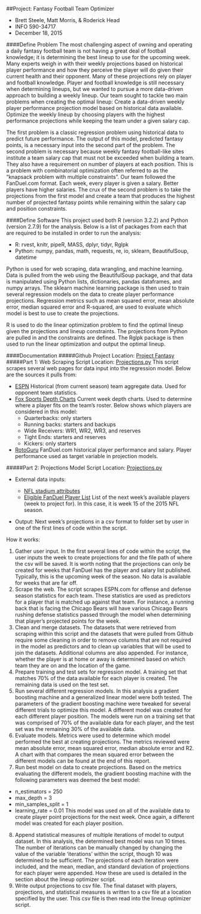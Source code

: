 ##Project: Fantasy Football Team Optimizer
- Brett Steele, Matt Morris, & Roderick Head
- INFO 590-34717
- December 18, 2015

####Define Problem
The most challenging aspect of owning and operating a daily fantasy football team is not having a great deal of football knowledge; it is determining the best lineup to use for the upcoming week.  Many experts weigh in with their weekly projections based on historical player performance and how they perceive the player will do given their current health and their opponent.  Many of these projections rely on player and football knowledge.  Player and football knowledge is still necessary when determining lineups, but we wanted to pursue a more data-driven approach to building a weekly lineup.  Our team sought to tackle two main problems when creating the optimal lineup:
Create a data-driven weekly player performance projection model based on historical data available.
Optimize the weekly lineup by choosing players with the highest performance projections while keeping the team under a given salary cap.

The first problem is a classic regression problem using historical data to predict future performance.  The output of this model, predicted fantasy points, is a necessary input into the second part of the problem.
The second problem is necessary because weekly fantasy football-like sites institute a team salary cap that must not be exceeded when building a team.  They also have a requirement on number of players at each position.  This is a problem with combinatorial optimization often referred to as the “knapsack problem with multiple constraints”.  Our team followed the FanDuel.com format.  Each week, every player is given a salary.  Better players have higher salaries. The crux of the second problem is to take the projections from the first model and create a team that produces the highest number of projected fantasy points while remaining within the salary cap and position constraints.

####Define Software
This project used both R (version 3.2.2) and Python (version 2.7.9) for the analysis.  Below is a list of packages from each that are required to be installed in order to run the analysis:
- R: rvest, knitr, pipeR, MASS, dplyr, tidyr, Rglpk
- Python: numpy, pandas, math, requests, re, io, sklearn, BeautifulSoup, datetime

Python is used for web scraping, data wrangling, and machine learning.  Data is pulled from the web using the BeautifulSoup package, and that data is manipulated using Python lists, dictionaries, pandas dataframes, and numpy arrays.  The sklearn machine learning package is then used to train several regression models on the data to create player performance projections.  Regression metrics such as mean squared error, mean absolute error, median squared error and R-squared, are used to evaluate which model is best to use to create the projections.

R is used to do the linear optimization problem to find the optimal lineup given the projections and lineup constraints.  The projections from Python are pulled in and the constraints are defined.  The Rglpk package is then used to run the linear optimization and output the optimal lineup.

####Documentation
#####Github Project Location: [Project Fantasy](https://github.com/brttstl/proj-fantasy)
#####Part 1: Web Scraping
Script Location: [Projections.py](https://github.com/brttstl/proj-fantasy/blob/master/3.projections/projections.py)
This script scrapes several web pages for data input into the regression model.  Below are the sources it pulls from:
- [ESPN](espn.go.com/nfl/statistics/team/_/stat/)
   Historical (from current season) team aggregate data. Used for opponent team statistics.
- [Fox Sports Depth Charts](http://www.foxsports.com/fantasy/football/commissioner/Players/DepthCharts.aspx)
   Current week depth charts.  Used to determine where a player fits on the team’s roster.  Below shows which players are considered in this model:
  - Quarterbacks: only starters
  - Running backs: starters and backups
  - Wide Receivers: WR1, WR2, WR3, and reserves
  - Tight Ends: starters and reserves
  - Kickers: only starters
- [RotoGuru](http://rotoguru1.com/cgi-bin/fyday.pl)
   FanDuel.com historical player performance and salary.  Player performance used as target variable in projection models.

#####Part 2: Projections Model
Script Location: [Projections.py](https://github.com/brttstl/proj-fantasy/blob/master/3.projections/projections.py)
- External data inputs:
  - [NFL stadium attributes](https://raw.githubusercontent.com/brttstl/proj-fantasy/master/data/stadiums.csv)
  - [Eligible FanDuel Player List](https://github.com/brttstl/proj-fantasy/blob/master/data/FanDuel-NFL-2015-12-20-13996-players-list.csv)
    List of the next week’s available players (week to project for).  In this case, it is week 15 of the 2015 NFL season.

- Output: Next week’s projections in a csv format to folder set by user in one of the first lines of code within the script.

How it works:
1. Gather user input.  In the first several lines of code within the script, the user inputs the week to create projections for and the file path of where the csv will be saved.  It is worth noting that the projections can only be created for weeks that FanDuel has the player and salary list published.  Typically, this is the upcoming week of the season.  No data is available for weeks that are far off.
2. Scrape the web.  The script scrapes ESPN.com for offense and defense season statistics for each team.  These statistics are used as predictors for a player that is matched up against that team.  For instance, a running back that is facing the Chicago Bears will have various Chicago Bears rushing defense statistics passed through the model when determining that player’s projected points for the week.
3. Clean and merge datasets.  The datasets that were retrieved from scraping within this script and the datasets that were pulled from Github require some cleaning in order to remove columns that are not required in the model as predictors and to clean up variables that will be used to join the datasets.  Additional columns are also appended.  For instance, whether the player is at home or away is determined based on which team they are on and the location of the game.
4. Prepare training and test sets for regression model.  A training set that matches 70% of the data available for each player is created.  The remaining data is used on the test set.
5. Run several different regression models.  In this analysis a gradient boosting machine and a generalized linear model were both tested.  The parameters of the gradient boosting machine were tweaked for several different trials to optimize this model.  A different model was created for each different player position.  The models were run on a training set that was comprised of 70% of the available data for each player, and the test set was the remaining 30% of the available data.
6. Evaluate models.  Metrics were used to determine which model performed the best at creating projections.  The metrics reviewed were mean absolute error, mean squared error, median absolute error and R2.  A chart with that compares the mean squared error between the different models can be found at the end of this report.
7. Run best model on data to create projections.  Based on the metrics evaluating the different models, the gradient boosting machine with the following parameters was deemed the best model:
  - n_estimators = 250
  - max_depth = 3
  - min_samples_split = 1
  - learning_rate = 0.01
This model was used on all of the available data to create player point projections for the next week.  Once again, a different model was created for each player position.
8. Append statistical measures of multiple iterations of model to output dataset.  In this analysis, the determined best model was run 10 times.  The number of iterations can be manually changed by changing the value of the variable ‘iterations’ within the script, though 10 was determined to be sufficient.  The projections of each iteration were included, and the mean, median, and standard deviation of projections for each player were appended.  How these are used is detailed in the section about the lineup optimizer script.
9. Write output projections to csv file.  The final dataset with players, projections, and statistical measures is written to a csv file at a location specified by the user.  This csv file is then read into the lineup optimizer script.
